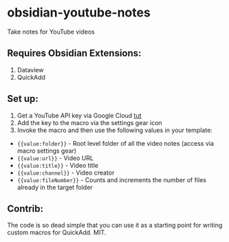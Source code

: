 # obsidian-youtube-notes
Take notes for YouTube videos

## Requires Obsidian Extensions:

1. Dataview
2. QuickAdd

## Set up:

1. Get a YouTube API key via Google Cloud [tut](https://docs.themeum.com/tutor-lms/tutorials/get-youtube-api-key/)
2. Add the key to the macro via the settings gear icon
3. Invoke the macro and then use the following values in your template:
- `{{value:folder}}` - Root level folder of all the video notes (access via macro settings gear)
- `{{value:url}}` - Video URL
- `{{value:title}}` - Video title
- `{{value:channel}}` - Video creator
- `{{value:fileNumber}}` - Counts and increments the number of files already in the target folder

## Contrib:

The code is so dead simple that you can use it as a starting point for writing custom macros for QuickAdd.
MIT.
